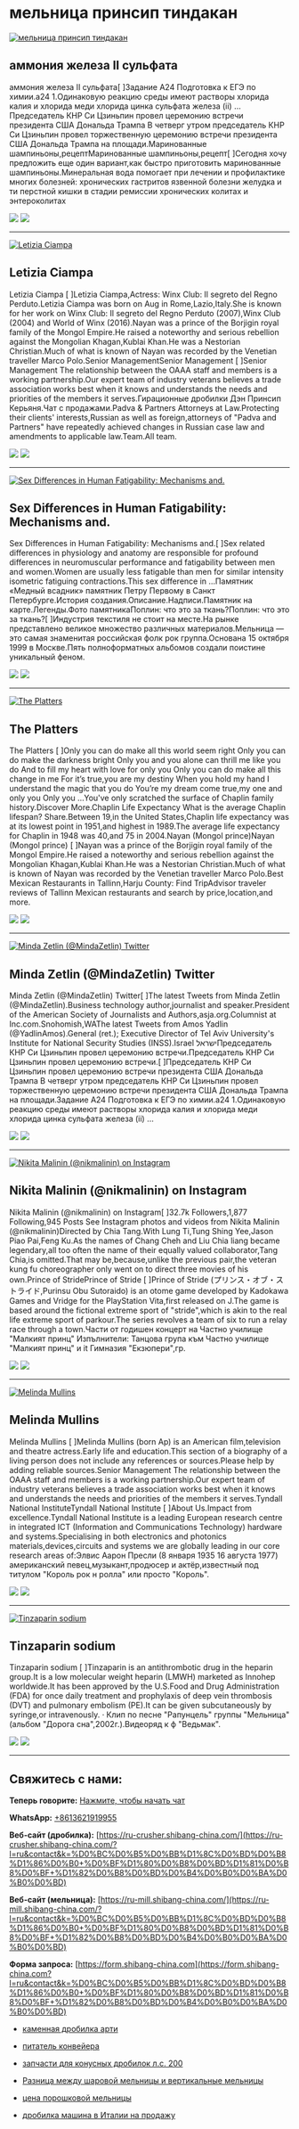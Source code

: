 # мельница принсип тиндакан

<a href="https://swt.shibang-china.com/?l=ru&img&k=%D0%BC%D0%B5%D0%BB%D1%8C%D0%BD%D0%B8%D1%86%D0%B0+%D0%BF%D1%80%D0%B8%D0%BD%D1%81%D0%B8%D0%BF+%D1%82%D0%B8%D0%BD%D0%B4%D0%B0%D0%BA%D0%B0%D0%BD" target="_blank">![мельница принсип тиндакан](http://static.shibang-china.com/all-800x300/538.jpg)</a>

## аммония железа II сульфата
аммония железа II сульфата[ ]Задание A24 Подготовка к ЕГЭ по химии.a24 1.Одинаковую реакцию среды имеют растворы хлорида калия и хлорида меди хлорида цинка сульфата железа (ii) …Председатель КНР Си Цзиньпин провел церемонию встречи президента США Дональда Трампа В четверг утром председатель КНР Си Цзиньпин провел торжественную церемонию встречи президента США Дональда Трампа на площади.Маринованные шампиньоны,рецептМаринованные шампиньоны,рецепт[ ]Сегодня хочу предложить еще один вариант,как быстро приготовить маринованные шампиньоны.Минеральная вода помогает при лечении и профилактике многих болезней: хронических гастритов язвенной болезни желудка и ти перстной кишки в стадии ремиссии хронических колитах и энтероколитах


<a href="https://whatsapp.shibangsoft.com/WhatsApp.php" target="_blank" title="WhatsApp">![](http://static.shibang-china.com/icon/whatsapp.png)</a> <a href="https://swt.shibang-china.com/?l=ru&icon&k=%D0%BC%D0%B5%D0%BB%D1%8C%D0%BD%D0%B8%D1%86%D0%B0+%D0%BF%D1%80%D0%B8%D0%BD%D1%81%D0%B8%D0%BF+%D1%82%D0%B8%D0%BD%D0%B4%D0%B0%D0%BA%D0%B0%D0%BD" target="_blank">![](http://static.shibang-china.com/icon/chat-ru.png)</a>

---

<a href="https://swt.shibang-china.com/?l=ru&img&k=%D0%BC%D0%B5%D0%BB%D1%8C%D0%BD%D0%B8%D1%86%D0%B0+%D0%BF%D1%80%D0%B8%D0%BD%D1%81%D0%B8%D0%BF+%D1%82%D0%B8%D0%BD%D0%B4%D0%B0%D0%BA%D0%B0%D0%BD" target="_blank">![Letizia Ciampa](http://static.shibang-china.com/all-800x300/622.jpg)</a>

## Letizia Ciampa
Letizia Ciampa [ ]Letizia Ciampa,Actress: Winx Club: Il segreto del Regno Perduto.Letizia Ciampa was born on Aug in Rome,Lazio,Italy.She is known for her work on Winx Club: Il segreto del Regno Perduto (2007),Winx Club (2004) and World of Winx (2016).Nayan was a prince of the Borjigin royal family of the Mongol Empire.He raised a noteworthy and serious rebellion against the Mongolian Khagan,Kublai Khan.He was a Nestorian Christian.Much of what is known of Nayan was recorded by the Venetian traveller Marco Polo.Senior ManagementSenior Management [ ]Senior Management The relationship between the OAAA staff and members is a working partnership.Our expert team of industry veterans believes a trade association works best when it knows and understands the needs and priorities of the members it serves.Гирационные дробилки Дэн Принсип Керьяня.Чат с продажами.Padva &amp; Partners Attorneys at Law.Protecting their clients' interests,Russian as well as foreign,attorneys of &quot;Padva and Partners&quot; have repeatedly achieved changes in Russian case law and amendments to applicable law.Team.All team.


<a href="https://whatsapp.shibangsoft.com/WhatsApp.php" target="_blank" title="WhatsApp">![](http://static.shibang-china.com/icon/whatsapp.png)</a> <a href="https://swt.shibang-china.com/?l=ru&icon&k=%D0%BC%D0%B5%D0%BB%D1%8C%D0%BD%D0%B8%D1%86%D0%B0+%D0%BF%D1%80%D0%B8%D0%BD%D1%81%D0%B8%D0%BF+%D1%82%D0%B8%D0%BD%D0%B4%D0%B0%D0%BA%D0%B0%D0%BD" target="_blank">![](http://static.shibang-china.com/icon/chat-ru.png)</a>

---

<a href="https://swt.shibang-china.com/?l=ru&img&k=%D0%BC%D0%B5%D0%BB%D1%8C%D0%BD%D0%B8%D1%86%D0%B0+%D0%BF%D1%80%D0%B8%D0%BD%D1%81%D0%B8%D0%BF+%D1%82%D0%B8%D0%BD%D0%B4%D0%B0%D0%BA%D0%B0%D0%BD" target="_blank">![Sex Differences in Human Fatigability: Mechanisms and.](http://static.shibang-china.com/all-800x300/552.jpg)</a>

## Sex Differences in Human Fatigability: Mechanisms and.
Sex Differences in Human Fatigability: Mechanisms and.[ ]Sex related differences in physiology and anatomy are responsible for profound differences in neuromuscular performance and fatigability between men and women.Women are usually less fatigable than men for similar intensity isometric fatiguing contractions.This sex difference in …Памятник &#171;Медный всадник&#187; памятник Петру Первому в Санкт Петербурге.История создания.Описание.Надписи.Памятник на карте.Легенды.Фото памятникаПоплин: что это за ткань?Поплин: что это за ткань?[ ]Индустрия текстиля не стоит на месте.На рынке представлено великое множество различных материалов.Мельница — это самая знаменитая российская фолк рок группа.Основана 15 октября 1999 в Москве.Пять полноформатных альбомов создали поистине уникальный феном.


<a href="https://whatsapp.shibangsoft.com/WhatsApp.php" target="_blank" title="WhatsApp">![](http://static.shibang-china.com/icon/whatsapp.png)</a> <a href="https://swt.shibang-china.com/?l=ru&icon&k=%D0%BC%D0%B5%D0%BB%D1%8C%D0%BD%D0%B8%D1%86%D0%B0+%D0%BF%D1%80%D0%B8%D0%BD%D1%81%D0%B8%D0%BF+%D1%82%D0%B8%D0%BD%D0%B4%D0%B0%D0%BA%D0%B0%D0%BD" target="_blank">![](http://static.shibang-china.com/icon/chat-ru.png)</a>

---

<a href="https://swt.shibang-china.com/?l=ru&img&k=%D0%BC%D0%B5%D0%BB%D1%8C%D0%BD%D0%B8%D1%86%D0%B0+%D0%BF%D1%80%D0%B8%D0%BD%D1%81%D0%B8%D0%BF+%D1%82%D0%B8%D0%BD%D0%B4%D0%B0%D0%BA%D0%B0%D0%BD" target="_blank">![The Platters](http://static.shibang-china.com/all-800x300/552.jpg)</a>

## The Platters
The Platters [ ]Only you can do make all this world seem right Only you can do make the darkness bright Only you and you alone can thrill me like you do And to fill my heart with love for only you Only you can do make all this change in me For it’s true,you are my destiny When you hold my hand I understand the magic that you do You’re my dream come true,my one and only you Only you …You've only scratched the surface of Chaplin family history.Discover More.Chaplin Life Expectancy What is the average Chaplin lifespan? Share.Between 19,in the United States,Chaplin life expectancy was at its lowest point in 1951,and highest in 1989.The average life expectancy for Chaplin in 1948 was 40,and 75 in 2004.Nayan (Mongol prince)Nayan (Mongol prince) [ ]Nayan was a prince of the Borjigin royal family of the Mongol Empire.He raised a noteworthy and serious rebellion against the Mongolian Khagan,Kublai Khan.He was a Nestorian Christian.Much of what is known of Nayan was recorded by the Venetian traveller Marco Polo.Best Mexican Restaurants in Tallinn,Harju County: Find TripAdvisor traveler reviews of Tallinn Mexican restaurants and search by price,location,and more.


<a href="https://whatsapp.shibangsoft.com/WhatsApp.php" target="_blank" title="WhatsApp">![](http://static.shibang-china.com/icon/whatsapp.png)</a> <a href="https://swt.shibang-china.com/?l=ru&icon&k=%D0%BC%D0%B5%D0%BB%D1%8C%D0%BD%D0%B8%D1%86%D0%B0+%D0%BF%D1%80%D0%B8%D0%BD%D1%81%D0%B8%D0%BF+%D1%82%D0%B8%D0%BD%D0%B4%D0%B0%D0%BA%D0%B0%D0%BD" target="_blank">![](http://static.shibang-china.com/icon/chat-ru.png)</a>

---

<a href="https://swt.shibang-china.com/?l=ru&img&k=%D0%BC%D0%B5%D0%BB%D1%8C%D0%BD%D0%B8%D1%86%D0%B0+%D0%BF%D1%80%D0%B8%D0%BD%D1%81%D0%B8%D0%BF+%D1%82%D0%B8%D0%BD%D0%B4%D0%B0%D0%BA%D0%B0%D0%BD" target="_blank">![Minda Zetlin (@MindaZetlin) Twitter](http://static.shibang-china.com/all-800x300/750.jpg)</a>

## Minda Zetlin (@MindaZetlin) Twitter
Minda Zetlin (@MindaZetlin) Twitter[ ]The latest Tweets from Minda Zetlin (@MindaZetlin).Business technology author,journalist and speaker.President of the American Society of Journalists and Authors,asja.org.Columnist at Inc.com.Snohomish,WAThe latest Tweets from Amos Yadlin (@YadlinAmos).General (ret.); Executive Director of Tel Aviv University's Institute for National Security Studies (INSS).Israel ישראלПредседатель КНР Си Цзиньпин провел церемонию встречи.Председатель КНР Си Цзиньпин провел церемонию встречи.[ ]Председатель КНР Си Цзиньпин провел церемонию встречи президента США Дональда Трампа В четверг утром председатель КНР Си Цзиньпин провел торжественную церемонию встречи президента США Дональда Трампа на площади.Задание A24 Подготовка к ЕГЭ по химии.a24 1.Одинаковую реакцию среды имеют растворы хлорида калия и хлорида меди хлорида цинка сульфата железа (ii) …


<a href="https://whatsapp.shibangsoft.com/WhatsApp.php" target="_blank" title="WhatsApp">![](http://static.shibang-china.com/icon/whatsapp.png)</a> <a href="https://swt.shibang-china.com/?l=ru&icon&k=%D0%BC%D0%B5%D0%BB%D1%8C%D0%BD%D0%B8%D1%86%D0%B0+%D0%BF%D1%80%D0%B8%D0%BD%D1%81%D0%B8%D0%BF+%D1%82%D0%B8%D0%BD%D0%B4%D0%B0%D0%BA%D0%B0%D0%BD" target="_blank">![](http://static.shibang-china.com/icon/chat-ru.png)</a>

---

<a href="https://swt.shibang-china.com/?l=ru&img&k=%D0%BC%D0%B5%D0%BB%D1%8C%D0%BD%D0%B8%D1%86%D0%B0+%D0%BF%D1%80%D0%B8%D0%BD%D1%81%D0%B8%D0%BF+%D1%82%D0%B8%D0%BD%D0%B4%D0%B0%D0%BA%D0%B0%D0%BD" target="_blank">![Nikita Malinin (@nikmalinin) on Instagram](http://static.shibang-china.com/all-800x300/297.jpg)</a>

## Nikita Malinin (@nikmalinin) on Instagram
Nikita Malinin (@nikmalinin) on Instagram[ ]32.7k Followers,1,877 Following,945 Posts See Instagram photos and videos from Nikita Malinin (@nikmalinin)Directed by Chia Tang.With Lung Ti,Tung Shing Yee,Jason Piao Pai,Feng Ku.As the names of Chang Cheh and Liu Chia liang became legendary,all too often the name of their equally valued collaborator,Tang Chia,is omitted.That may be,because,unlike the previous pair,the veteran kung fu choreographer only went on to direct three movies of his own.Prince of StridePrince of Stride [ ]Prince of Stride (プリンス・オブ・ストライド,Purinsu Obu Sutoraido) is an otome game developed by Kadokawa Games and Vridge for the PlayStation Vita,first released on J.The game is based around the fictional extreme sport of &quot;stride&quot;,which is akin to the real life extreme sport of parkour.The series revolves a team of six to run a relay race through a town.Части от годишен концерт на Частно училище &quot;Малкият принц&quot; Изпълнители: Танцова група към Частно училище &quot;Малкият принц&quot; и it Гимназия &quot;Екзюпери&quot;,гр.


<a href="https://whatsapp.shibangsoft.com/WhatsApp.php" target="_blank" title="WhatsApp">![](http://static.shibang-china.com/icon/whatsapp.png)</a> <a href="https://swt.shibang-china.com/?l=ru&icon&k=%D0%BC%D0%B5%D0%BB%D1%8C%D0%BD%D0%B8%D1%86%D0%B0+%D0%BF%D1%80%D0%B8%D0%BD%D1%81%D0%B8%D0%BF+%D1%82%D0%B8%D0%BD%D0%B4%D0%B0%D0%BA%D0%B0%D0%BD" target="_blank">![](http://static.shibang-china.com/icon/chat-ru.png)</a>

---

<a href="https://swt.shibang-china.com/?l=ru&img&k=%D0%BC%D0%B5%D0%BB%D1%8C%D0%BD%D0%B8%D1%86%D0%B0+%D0%BF%D1%80%D0%B8%D0%BD%D1%81%D0%B8%D0%BF+%D1%82%D0%B8%D0%BD%D0%B4%D0%B0%D0%BA%D0%B0%D0%BD" target="_blank">![Melinda Mullins](http://static.shibang-china.com/all-800x300/808.jpg)</a>

## Melinda Mullins
Melinda Mullins [ ]Melinda Mullins (born Ap) is an American film,television and theatre actress.Early life and education.This section of a biography of a living person does not include any references or sources.Please help by adding reliable sources.Senior Management The relationship between the OAAA staff and members is a working partnership.Our expert team of industry veterans believes a trade association works best when it knows and understands the needs and priorities of the members it serves.Tyndall National InstituteTyndall National Institute [ ]About Us.Impact from excellence.Tyndall National Institute is a leading European research centre in integrated ICT (Information and Communications Technology) hardware and systems.Specialising in both electronics and photonics materials,devices,circuits and systems we are globally leading in our core research areas of:Элвис Аарон Пресли (8 января 1935 16 августа 1977) американский певец,музыкант,продюсер и актёр,известный под титулом &quot;Король рок н ролла&quot; или просто &quot;Король&quot;.


<a href="https://whatsapp.shibangsoft.com/WhatsApp.php" target="_blank" title="WhatsApp">![](http://static.shibang-china.com/icon/whatsapp.png)</a> <a href="https://swt.shibang-china.com/?l=ru&icon&k=%D0%BC%D0%B5%D0%BB%D1%8C%D0%BD%D0%B8%D1%86%D0%B0+%D0%BF%D1%80%D0%B8%D0%BD%D1%81%D0%B8%D0%BF+%D1%82%D0%B8%D0%BD%D0%B4%D0%B0%D0%BA%D0%B0%D0%BD" target="_blank">![](http://static.shibang-china.com/icon/chat-ru.png)</a>

---

<a href="https://swt.shibang-china.com/?l=ru&img&k=%D0%BC%D0%B5%D0%BB%D1%8C%D0%BD%D0%B8%D1%86%D0%B0+%D0%BF%D1%80%D0%B8%D0%BD%D1%81%D0%B8%D0%BF+%D1%82%D0%B8%D0%BD%D0%B4%D0%B0%D0%BA%D0%B0%D0%BD" target="_blank">![Tinzaparin sodium](http://static.shibang-china.com/all-800x300/98.jpg)</a>

## Tinzaparin sodium
Tinzaparin sodium [ ]Tinzaparin is an antithrombotic drug in the heparin group.It is a low molecular weight heparin (LMWH) marketed as Innohep worldwide.It has been approved by the U.S.Food and Drug Administration (FDA) for once daily treatment and prophylaxis of deep vein thrombosis (DVT) and pulmonary embolism (PE).It can be given subcutaneously by syringe,or intravenously.&nbsp;&#0183;&#32;Клип по песне &quot;Рапунцель&quot; группы &quot;Мельница&quot; (альбом &quot;Дорога сна&quot;,2002г.).Видеоряд к ф &quot;Ведьмак&quot;.

<a href="https://whatsapp.shibangsoft.com/WhatsApp.php" target="_blank" title="WhatsApp">![](http://static.shibang-china.com/icon/whatsapp.png)</a> <a href="https://swt.shibang-china.com/?l=ru&icon&k=%D0%BC%D0%B5%D0%BB%D1%8C%D0%BD%D0%B8%D1%86%D0%B0+%D0%BF%D1%80%D0%B8%D0%BD%D1%81%D0%B8%D0%BF+%D1%82%D0%B8%D0%BD%D0%B4%D0%B0%D0%BA%D0%B0%D0%BD" target="_blank">![](http://static.shibang-china.com/icon/chat-ru.png)</a>

---
## Свяжитесь с нами:

**Теперь говорите:** [Нажмите, чтобы начать чат](https://swt.shibang-china.com?l=ru&contact&k=%D0%BC%D0%B5%D0%BB%D1%8C%D0%BD%D0%B8%D1%86%D0%B0+%D0%BF%D1%80%D0%B8%D0%BD%D1%81%D0%B8%D0%BF+%D1%82%D0%B8%D0%BD%D0%B4%D0%B0%D0%BA%D0%B0%D0%BD)

**WhatsApp:**  [+8613621919955](https://whatsapp.shibangsoft.com/WhatsApp.php)

**Веб-сайт (дробилка):** [https://ru-crusher.shibang-china.com/](https://ru-crusher.shibang-china.com/?l=ru&contact&k=%D0%BC%D0%B5%D0%BB%D1%8C%D0%BD%D0%B8%D1%86%D0%B0+%D0%BF%D1%80%D0%B8%D0%BD%D1%81%D0%B8%D0%BF+%D1%82%D0%B8%D0%BD%D0%B4%D0%B0%D0%BA%D0%B0%D0%BD)

**Веб-сайт (мельница):** [https://ru-mill.shibang-china.com/](https://ru-mill.shibang-china.com/?l=ru&contact&k=%D0%BC%D0%B5%D0%BB%D1%8C%D0%BD%D0%B8%D1%86%D0%B0+%D0%BF%D1%80%D0%B8%D0%BD%D1%81%D0%B8%D0%BF+%D1%82%D0%B8%D0%BD%D0%B4%D0%B0%D0%BA%D0%B0%D0%BD)

**Форма запроса:** [https://form.shibang-china.com](https://form.shibang-china.com?l=ru&contact&k=%D0%BC%D0%B5%D0%BB%D1%8C%D0%BD%D0%B8%D1%86%D0%B0+%D0%BF%D1%80%D0%B8%D0%BD%D1%81%D0%B8%D0%BF+%D1%82%D0%B8%D0%BD%D0%B4%D0%B0%D0%BA%D0%B0%D0%BD)

* [каменная дробилка арти](../108/%D0%BA%D0%B0%D0%BC%D0%B5%D0%BD%D0%BD%D0%B0%D1%8F%20%D0%B4%D1%80%D0%BE%D0%B1%D0%B8%D0%BB%D0%BA%D0%B0%20%D0%B0%D1%80%D1%82%D0%B8.md)

* [питатель конвейера](../107/%D0%BF%D0%B8%D1%82%D0%B0%D1%82%D0%B5%D0%BB%D1%8C%20%D0%BA%D0%BE%D0%BD%D0%B2%D0%B5%D0%B9%D0%B5%D1%80%D0%B0.md)

* [запчасти для конусных дробилок л.с. 200](../117/%D0%B7%D0%B0%D0%BF%D1%87%D0%B0%D1%81%D1%82%D0%B8%20%D0%B4%D0%BB%D1%8F%20%D0%BA%D0%BE%D0%BD%D1%83%D1%81%D0%BD%D1%8B%D1%85%20%D0%B4%D1%80%D0%BE%D0%B1%D0%B8%D0%BB%D0%BE%D0%BA%20%D0%BB.%D1%81.%20200.md)

* [Разница между шаровой мельницы и вертикальные мельницы](../106/%D0%A0%D0%B0%D0%B7%D0%BD%D0%B8%D1%86%D0%B0%20%D0%BC%D0%B5%D0%B6%D0%B4%D1%83%20%D1%88%D0%B0%D1%80%D0%BE%D0%B2%D0%BE%D0%B9%20%D0%BC%D0%B5%D0%BB%D1%8C%D0%BD%D0%B8%D1%86%D1%8B%20%D0%B8%20%D0%B2%D0%B5%D1%80%D1%82%D0%B8%D0%BA%D0%B0%D0%BB%D1%8C%D0%BD%D1%8B%D0%B5%20%D0%BC%D0%B5%D0%BB%D1%8C%D0%BD%D0%B8%D1%86%D1%8B.md)

* [цена порошковой мельницы](../115/%D1%86%D0%B5%D0%BD%D0%B0%20%D0%BF%D0%BE%D1%80%D0%BE%D1%88%D0%BA%D0%BE%D0%B2%D0%BE%D0%B9%20%D0%BC%D0%B5%D0%BB%D1%8C%D0%BD%D0%B8%D1%86%D1%8B.md)

* [дробилка машина в Италии на продажу](../113/%D0%B4%D1%80%D0%BE%D0%B1%D0%B8%D0%BB%D0%BA%D0%B0%20%D0%BC%D0%B0%D1%88%D0%B8%D0%BD%D0%B0%20%D0%B2%20%D0%98%D1%82%D0%B0%D0%BB%D0%B8%D0%B8%20%D0%BD%D0%B0%20%D0%BF%D1%80%D0%BE%D0%B4%D0%B0%D0%B6%D1%83.md)